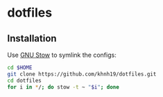 # dotfiles

## Installation

Use [GNU Stow](https://www.gnu.org/software/stow/) to symlink the configs:

```bash
cd $HOME
git clone https://github.com/khnh19/dotfiles.git
cd dotfiles
for i in */; do stow -t ~ "$i"; done
```
